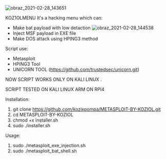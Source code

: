 ![obraz_2021-02-28_143651](https://user-images.githubusercontent.com/51675112/109420379-646ead00-79d2-11eb-82e8-cd46a2bc6c82.png)

KOZ1OLMENU It's a hacking menu which can:
- Make bat payload with low detaction
![obraz_2021-02-28_144538](https://user-images.githubusercontent.com/51675112/109420585-9f251500-79d3-11eb-824e-39570cc3e9d3.png)
- Inject MSF payload in EXE file
- Make DOS attack using HPING3 method

Script use:
- Metasploit
- HPING3 Tool
- UNICORN TOOL (https://github.com/trustedsec/unicorn.git)

NOW SCRIPT WORKS ONLY ON KALI LINUX 
.

SCRIPT TESTED ON KALI LINUX ARM ON RPI4

Installation:

1. git clone https://github.com/kozixpompa/METASPLOIT-BY-KOZIOL.git
2. cd METASPLOIT-BY-KOZIOL
3. chmod +x installer.sh 
4. sudo ./installer.sh


Usage:

1. sudo ./metasploit_exe_injection.sh
2. sudo ./metasploit_bat_shell.sh
